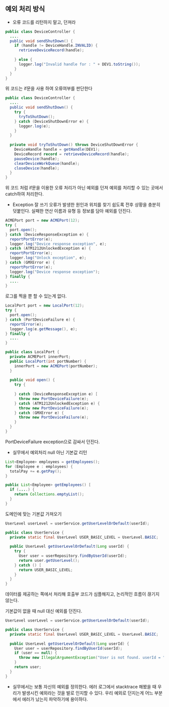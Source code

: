 ## 예외 처리 방식
- 오류 코드를 리턴하지 말고, 던져라
```java
public class DeviceController {
  ....
  public void sendShutDown() {
    if (handle != DeviceHandle.INVALID) {
      retrieveDeviceRecord(handle);
      
    } else {
      logger.log("Invalid handle for : " + DEV1.toString());
    }
  }
}
```
위 코드는 if문을 사용 하여 오류여부를 판단한다

```java
public class DeviceController {
  ....
  public void sendShutDown() {
    try {
      tryToShutDown();
    } catch (DeviceShutDownError e) {
      logger.log(e);
    }
  }
  
  private void tryToShutDown() throws DeviceShutDownError {
    DeviceHandle handle = getHandle(DEV1);
    DeviceRecord record = retrieveDeviceRecord(handle);
    pauseDevice(handle);
    clearDeviceWorkQueue(handle);
    closeDevice(handle);
  }
}
```
위 코드 처럼 if문을 이용한 오류 처리가 아닌 예외를 던져 예외를 처리할 수 있는 곳에서 catch하여 처리한다.

- Exception 잘 쓰기
오류가 발생한 원인과 위치를 찾기 쉽도록 전후 상황을 충분히 덧붙인다.
실패한 연산 이름과 유형 등 정보를 담아 예외를 던진다.

```java
ACMEPort port = new ACMEPort(12);
try {
  port.open();
} catch (DeviceResponseException e) {
  reportPortError(e);
  logger.log("Device response exception", e);
} catch (ATM1212UnlockedException e) {
  reportPortError(e);
  logger.log("Unlock exception", e);
} catch (GMXError e) {
  reportPortError(e);
  logger.log("Device response exception");
} finally {
  ....
}
```
로그를 찍을 뿐 할 수 있는게 없다.

```java
LocalPort port = new LocalPort(12);
try {
  port.open();
} catch (PortDeviceFailure e) {
  reportError(e);
  logger.log(e.getMessage(), e);
} finally {
  ....
}

public class LocalPort {
  private ACMEPort innerPort;
  public LocalPort(int portNumber) {
    innerPort = new ACMEPort(portNumber);
  }
  
  public void open() {
    try {
    
    } catch (DeviceResponseException e) [
      throw new PortDeviceFailure(e);
    } catch (ATM1212UnlockedException e) {
      throw new PortDeviceFailure(e);
    } catch (GMXError e) {
      throw new PortDeviceFailure(e);
    }
  }
}
```
PortDeviceFailure exception으로 감싸서 던진다.

- 실무에서 예외처리
null 아닌 기본값 리턴
```java
List<Employee> employees = getEmployees();
for (Employee e : employees) {
  totalPay += e.getPay();
}

public List<Employee> getEmployees() [
  if (....) {
    return Collections.emptyList();
  }
}
```

도메인에 맞는 기본값 가져오기
```java
UserLevel userLevel = userService.getUserLevelOrDefault(userId);

public class UserService {
  private static final UserLevel USER_BASIC_LEVEL = UserLevel.BASIC;
  
  public UserLevel getUserLevelOrDefault(Long userId) {
    try {
      User user = userRepository.findByUserId(userId);
      return user.getUserLevel();
    } catch () [
      return USER_BASIC_LEVEL;
    }
  }
}
```
데이터를 제공하는 쪽에서 처리해 호출부 코드가 심플해지고, 논리적인 흐름이 끊기지 않는다.

기본값이 없을 때 null 대신 예외를 던진다.
```java
UserLevel userLevel = userService.getUserLevelOrDefault(userId);

public class UserService {
  private static final UserLevel USER_BASIC_LEVEL = UserLevel.BASIC;
  
  public UserLevel getUserLevelOrDefault(Long userId) {
    User user = userRepository.findByUserId(userId);
    if (user == null) {
      throw new IllegalArgumentException("User is not found. userId = " + userId);
    }
    return user;
  }
}
```

- 실무에서는 보통 자신의 예외를 정의한다.
에러 로그에서 stacktrace 해봤을 때 우리가 발생시킨 예외라는 것을 발로 인지할 수 있다.
우리 예외로 던지는게 어느 부분에서 에러가 났는지 파악하기에 용이하다.
